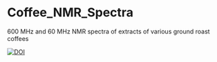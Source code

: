 # Coffee_NMR_Spectra
600 MHz and 60 MHz NMR spectra of extracts of various ground roast coffees

[![DOI](https://zenodo.org/badge/599161729.svg)](https://zenodo.org/badge/latestdoi/599161729)
